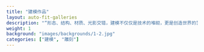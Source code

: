 ```yaml
---
title: "建模作品"
layout: auto-fit-galleries
description: "“形态、结构、材质、光影交错，建模不仅仅是技术的堆砌，更是创造世界的艺术。从雕刻到拼装，每一次建模都是对现实与幻想的塑造。”"
weight: 1
background: "images/backgrounds/1-2.jpg"
categories: ["建模", "雕刻"]
---
```

